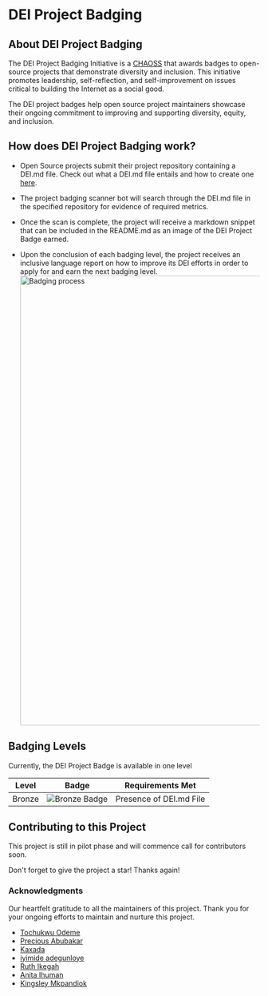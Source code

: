 # DEI Project Badging

## About DEI Project Badging

The DEI Project Badging Initiative is a [CHAOSS](https://chaoss.community/) that awards badges to open-source projects that demonstrate diversity and inclusion. This initiative promotes leadership, self-reflection, and self-improvement on issues critical to building the Internet as a social good.

The DEI project badges help open source project maintainers showcase their ongoing commitment to improving and supporting diversity, equity, and inclusion.

## How does DEI Project Badging work?

- Open Source projects submit their project repository containing a DEI.md file. Check out what a DEI.md file entails and how to create one [here](https://github.com/AllInOpenSource/All-In/blob/main/DEI.md).

- The project badging scanner bot will search through the DEI.md file in the specified repository for evidence of required metrics.

- Once the scan is complete, the project will receive a markdown snippet that can be included in the README.md as an image of the DEI Project Badge earned.

- Upon the conclusion of each badging level, the project receives an inclusive language report on how to improve its DEI efforts in order to apply for and earn the next badging level.
  <img width="901" alt="Badging process" src="https://github.com/Anita-ihuman/badging/assets/62384659/06000b65-8d98-4519-b08f-ba0b30e4ce12">

## Badging Levels

Currently, the DEI Project Badge is available in one level

| Level    | Badge                                                                                                                | Requirements Met        |
| -------- | -------------------------------------------------------------------------------------------------------------------- | ----------------------- |
| Bronze   | ![Bronze Badge](https://github.com/Anita-ihuman/badging/assets/62384659/e238ed36-88a3-4ff7-9cb2-e10084aca30f) | Presence of DEI.md File |



## Contributing to this Project

This project is still in pilot phase and will commence call for contributors soon.

Don't forget to give the project a star! Thanks again!

### Acknowledgments

Our heartfelt gratitude to all the maintainers of this project. Thank you for your ongoing efforts to maintain and nurture this project.

- [Tochukwu Odeme](https://github.com/Teek-tech)
- [Precious Abubakar](https://github.com/misspee007)
- [Kaxada](https://github.com/kaxada)
- [iyimide adegunloye](https://github.com/mide358)
- [Ruth Ikegah](https://github.com/Ruth-ikegah)
- [Anita Ihuman](https://github.com/Anita-ihuman)
- [Kingsley Mkpandiok](https://github.com/iamkingsleey)

